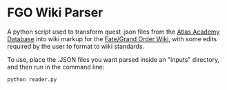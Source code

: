 # FGO Wiki Parser
A python script used to transform quest .json files from the [Atlas Academy Database](https://apps.atlasacademy.io/db/) into wiki markup for the [Fate/Grand Order Wiki](https://fategrandorder.fandom.com), with some edits required by the user to format to wiki standards.

To use, place the .JSON files you want parsed inside an "inputs" directory, and then run in the command line:

```python reader.py```
